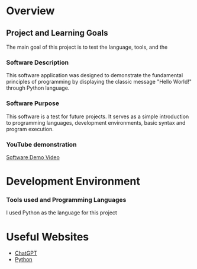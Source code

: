 # Overview

## Project and Learning Goals 

The main goal of this project is to test the language, tools, and the 

### Software Description 

This software application was designed to demonstrate the fundamental principles of programming by displaying the classic message "Hello World!" through Python language.

### Software Purpose 

This software is a test for future projects. It serves as a simple introduction to programming languages, development environments, basic syntax and program execution.

### YouTube demonstration 

[Software Demo Video](https://youtu.be/qglQGBYCzAg)

# Development Environment

### Tools used and Programming Languages 

I used Python as the language for this project

# Useful Websites

* [ChatGPT](https://openai.com/chatgpt)
* [Python](https://www.python.org/downloads/)